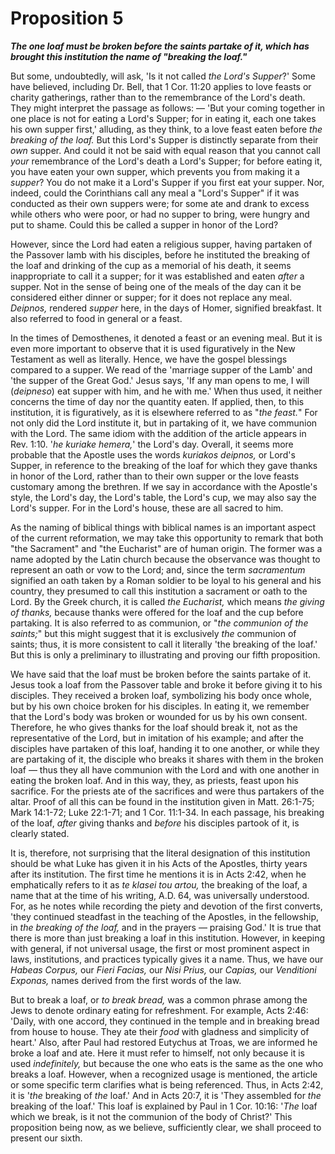 # Proposition 5

***The one loaf must be broken before the saints partake of it, which has brought this institution the name of "breaking the loaf."***

But some, undoubtedly, will ask, 'Is it not called *the Lord's Supper*?' Some have believed, including Dr. Bell, that 1 Cor. 11:20 applies to love feasts or charity gatherings, rather than to the remembrance of the Lord's death. They might interpret the passage as follows: — 'But your coming together in one place is not for eating a Lord's Supper; for in eating it, each one takes his own supper first,' alluding, as they think, to a love feast eaten before *the breaking of the loaf.* But this Lord's Supper is distinctly separate from their *own* supper. And could it not be said with equal reason that you cannot call *your* remembrance of the Lord's death a Lord's Supper; for before eating it, you have eaten your own supper, which prevents you from making it a *supper*? You do not make it a Lord's Supper if you first eat your supper. Nor, indeed, could the Corinthians call any meal a "Lord's Supper" if it was conducted as their own suppers were; for some ate and drank to excess while others who were poor, or had no supper to bring, were hungry and put to shame. Could this be called a supper in honor of the Lord?

However, since the Lord had eaten a religious supper, having partaken of the Passover lamb with his disciples, before he instituted the breaking of the loaf and drinking of the cup as a memorial of his death, it seems inappropriate to call it a supper; for it was established and eaten *after* a supper. Not in the sense of being one of the meals of the day can it be considered either dinner or supper; for it does not replace any meal. *Deipnos,* rendered *supper* here, in the days of Homer, signified breakfast. It also referred to food in general or a feast.

In the times of Demosthenes, it denoted a feast or an evening meal. But it is even more important to observe that it is used figuratively in the New Testament as well as literally. Hence, we have the gospel blessings compared to a supper. We read of the 'marriage supper of the Lamb' and 'the supper of the Great God.' Jesus says, 'If any man opens to me, I will (*deipneso*) eat supper with him, and he with me.' When thus used, it neither concerns the time of day nor the quantity eaten. If applied, then, to this institution, it is figuratively, as it is elsewhere referred to as "*the feast.*" For not only did the Lord institute it, but in partaking of it, we have communion with the Lord. The same idiom with the addition of the article appears in Rev. 1:10. '*he kuriake hemera,*' the Lord's day. Overall, it seems more probable that the Apostle uses the words *kuriakos deipnos,* or Lord's Supper, in reference to the breaking of the loaf for which they gave thanks in honor of the Lord, rather than to their own supper or the love feasts customary among the brethren. If we say in accordance with the Apostle's style, the Lord's day, the Lord's table, the Lord's cup, we may also say the Lord's supper. For in the Lord's house, these are all sacred to him.

As the naming of biblical things with biblical names is an important aspect of the current reformation, we may take this opportunity to remark that both "the Sacrament" and "the Eucharist" are of human origin. The former was a name adopted by the Latin church because the observance was thought to represent an oath or vow to the Lord; and, since the term *sacramentum* signified an oath taken by a Roman soldier to be loyal to his general and his country, they presumed to call this institution a sacrament or oath to the Lord. By the Greek church, it is called *the Eucharist,* which means *the giving of thanks,* because thanks were offered for the loaf and the cup before partaking. It is also referred to as communion, or "*the communion of the saints;*" but this might suggest that it is exclusively *the* communion of saints; thus, it is more consistent to call it literally 'the breaking of the loaf.' But this is only a preliminary to illustrating and proving our fifth proposition.

We have said that the loaf must be broken before the saints partake of it. Jesus took a loaf from the Passover table and broke it before giving it to his disciples. They received a broken loaf, symbolizing his body once whole, but by his own choice broken for his disciples. In eating it, we remember that the Lord's body was broken or wounded for us by his own consent. Therefore, he who gives thanks for the loaf should break it, not as the representative of the Lord, but in imitation of his example; and after the disciples have partaken of this loaf, handing it to one another, or while they are partaking of it, the disciple who breaks it shares with them in the broken loaf — thus they all have communion with the Lord and with one another in eating the broken loaf. And in this way, they, as priests, feast upon his sacrifice. For the priests ate of the sacrifices and were thus partakers of the altar. Proof of all this can be found in the institution given in Matt. 26:1-75; Mark 14:1-72; Luke 22:1-71; and 1 Cor. 11:1-34. In each passage, his breaking of the loaf, *after* giving thanks and *before* his disciples partook of it, is clearly stated.

It is, therefore, not surprising that the literal designation of this institution should be what Luke has given it in his Acts of the Apostles, thirty years after its institution. The first time he mentions it is in Acts 2:42, when he emphatically refers to it as *te klasei tou artou,* the breaking of the loaf, a name that at the time of his writing, A.D. 64, was universally understood. For, as he notes while recording the piety and devotion of the first converts, 'they continued steadfast in the teaching of the Apostles, in the fellowship, in *the breaking of the loaf,* and in the prayers — praising God.' It is true that there is more than just breaking a loaf in this institution. However, in keeping with general, if not universal usage, the first or most prominent aspect in laws, institutions, and practices typically gives it a name. Thus, we have our *Habeas Corpus,* our *Fieri Facias,* our *Nisi Prius,* our *Capias,* our *Venditioni Exponas,* names derived from the first words of the law.

But to break a loaf, or *to break bread,* was a common phrase among the Jews to denote ordinary eating for refreshment. For example, Acts 2:46: 'Daily, with one accord, they continued in the temple and in breaking bread from house to house. They ate their *food* with gladness and simplicity of heart.' Also, after Paul had restored Eutychus at Troas, we are informed he broke a loaf and ate. Here it must refer to himself, not only because it is used *indefinitely,* but because the one who eats is the same as the one who breaks a loaf. However, when a recognized usage is mentioned, the article or some specific term clarifies what is being referenced. Thus, in Acts 2:42, it is '*the* breaking of *the* loaf.' And in Acts 20:7, it is 'They assembled for *the* breaking of the loaf.' This loaf is explained by Paul in 1 Cor. 10:16: '*The* loaf which we break, is it not the communion of the body of Christ?' This proposition being now, as we believe, sufficiently clear, we shall proceed to present our sixth.